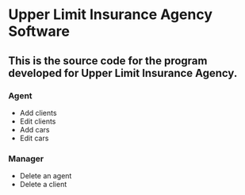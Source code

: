 # Upper Limit Insurance Agency Software

## This is the source code for the program developed for Upper Limit Insurance Agency.

### Agent
* Add clients
* Edit clients
* Add cars
* Edit cars

### Manager
* Delete an agent
* Delete a client


